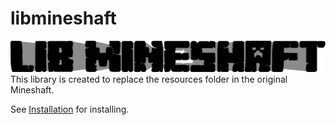 # libmineshaft
[![libmineshaft](https://raw.githubusercontent.com/Mineshaft-game/libmineshaft/main/logo.png)](#)
This library is created to replace the resources folder in the original Mineshaft.


See [Installation](https://libmineshaft.readthedocs.io/en/stable/install/) for installing.
